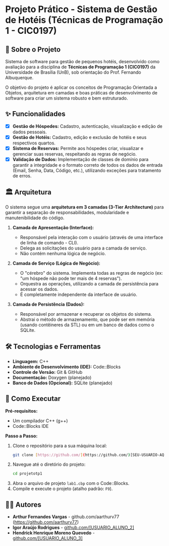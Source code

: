 # Projeto Prático - Sistema de Gestão de Hotéis (Técnicas de Programação 1 - CIC0197)

## 📝 Sobre o Projeto

Sistema de software para gestão de pequenos hotéis, desenvolvido como avaliação para a disciplina de **Técnicas de Programação 1 (CIC0197)** da Universidade de Brasília (UnB), sob orientação do Prof. Fernando Albuquerque.

O objetivo do projeto é aplicar os conceitos de Programação Orientada a Objetos, arquitetura em camadas e boas práticas de desenvolvimento de software para criar um sistema robusto e bem estruturado.

## ✨ Funcionalidades

- [x] **Gestão de Hóspedes:** Cadastro, autenticação, visualização e edição de dados pessoais.
- [x] **Gestão de Hotéis:** Cadastro, edição e exclusão de hotéis e seus respectivos quartos.
- [x] **Sistema de Reservas:** Permite aos hóspedes criar, visualizar e gerenciar suas reservas, respeitando as regras de negócio.
- [x] **Validação de Dados:** Implementação de classes de domínio para garantir a integridade e o formato correto de todos os dados de entrada (Email, Senha, Data, Código, etc.), utilizando exceções para tratamento de erros.

## 🏛️ Arquitetura

O sistema segue uma **arquitetura em 3 camadas (3-Tier Architecture)** para garantir a separação de responsabilidades, modularidade e manutenibilidade do código.

1.  **Camada de Apresentação (Interface):**
    - Responsável pela interação com o usuário (através de uma interface de linha de comando - CLI).
    - Delega as solicitações do usuário para a camada de serviço.
    - Não contém nenhuma lógica de negócio.

2.  **Camada de Serviço (Lógica de Negócio):**
    - O "cérebro" do sistema. Implementa todas as regras de negócio (ex: "um hóspede não pode ter mais de 4 reservas").
    - Orquestra as operações, utilizando a camada de persistência para acessar os dados.
    - É completamente independente da interface de usuário.

3.  **Camada de Persistência (Dados):**
    - Responsável por armazenar e recuperar os objetos do sistema.
    - Abstrai o método de armazenamento, que pode ser em memória (usando contêineres da STL) ou em um banco de dados como o SQLite.

## 🛠️ Tecnologias e Ferramentas

- **Linguagem:** C++
- **Ambiente de Desenvolvimento (IDE):** Code::Blocks
- **Controle de Versão:** Git & GitHub
- **Documentação:** Doxygen (planejado)
- **Banco de Dados (Opcional):** SQLite (planejado)

## 🚀 Como Executar

**Pré-requisitos:**
- Um compilador C++ (g++)
- Code::Blocks IDE

**Passo a Passo:**

1.  Clone o repositório para a sua máquina local:
    ```bash
    git clone [https://github.com/](https://github.com/)[SEU-USUARIO-AQUI]/projetotp1.git
    ```
2.  Navegue até o diretório do projeto:
    ```bash
    cd projetotp1
    ```
3.  Abra o arquivo de projeto `lab1.cbp` com o Code::Blocks.
4.  Compile e execute o projeto (atalho padrão: `F9`).

## 👨‍💻 Autores

- **Arthur Fernandes Vargas** - github.com/aarthurv77 (https://github.com/aarthurv77)
- **Igor Araújo Rodrigues** - [github.com/[USUARIO_ALUNO_2]](https://github.com/[USUARIO_ALUNO_2])
- **Hendrick Henrique Moreno Quevedo** - [github.com/[USUARIO_ALUNO_3]](https://github.com/[USUARIO_ALUNO_3])
